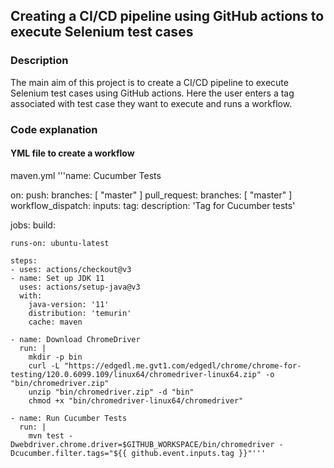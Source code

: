 ## Creating a CI/CD pipeline using GitHub actions to execute Selenium test cases

### Description
The main aim of this project is to create a CI/CD pipeline to execute Selenium test cases using GitHub actions. Here the user enters a tag associated with test case they want to execute and runs a workflow.


### Code explanation

#### YML file to create a workflow

maven.yml
'''name: Cucumber Tests

on:
  push:
    branches: [ "master" ]
  pull_request:
    branches: [ "master" ]
  workflow_dispatch:
    inputs:
      tag:
        description: 'Tag for Cucumber tests'

jobs:
  build:

    runs-on: ubuntu-latest

    steps:
    - uses: actions/checkout@v3
    - name: Set up JDK 11
      uses: actions/setup-java@v3
      with:
        java-version: '11'
        distribution: 'temurin'
        cache: maven

    - name: Download ChromeDriver
      run: |
        mkdir -p bin
        curl -L "https://edgedl.me.gvt1.com/edgedl/chrome/chrome-for-testing/120.0.6099.109/linux64/chromedriver-linux64.zip" -o "bin/chromedriver.zip"
        unzip "bin/chromedriver.zip" -d "bin"
        chmod +x "bin/chromedriver-linux64/chromedriver"

    - name: Run Cucumber Tests
      run: |
        mvn test -Dwebdriver.chrome.driver=$GITHUB_WORKSPACE/bin/chromedriver -Dcucumber.filter.tags="${{ github.event.inputs.tag }}"'''
